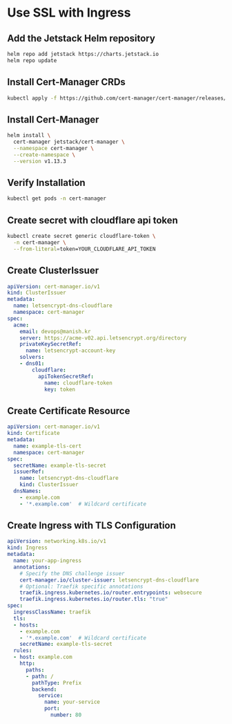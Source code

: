 # Use SSL with Ingress

## Add the Jetstack Helm repository
```sh
helm repo add jetstack https://charts.jetstack.io
helm repo update
```

## Install Cert-Manager CRDs
```sh
kubectl apply -f https://github.com/cert-manager/cert-manager/releases/download/v1.13.3/cert-manager.crds.yaml
```

## Install Cert-Manager
```sh
helm install \
  cert-manager jetstack/cert-manager \
  --namespace cert-manager \
  --create-namespace \
  --version v1.13.3
```

## Verify Installation
```sh
kubectl get pods -n cert-manager
```

## Create secret with cloudflare api token
```sh
kubectl create secret generic cloudflare-token \
  -n cert-manager \
  --from-literal=token=YOUR_CLOUDFLARE_API_TOKEN
```

## Create ClusterIssuer
```yaml
apiVersion: cert-manager.io/v1
kind: ClusterIssuer
metadata:
  name: letsencrypt-dns-cloudflare
  namespace: cert-manager
spec:
  acme:
    email: devops@manish.kr
    server: https://acme-v02.api.letsencrypt.org/directory
    privateKeySecretRef:
      name: letsencrypt-account-key
    solvers:
    - dns01:
        cloudflare:
          apiTokenSecretRef:
            name: cloudflare-token
            key: token
```

## Create Certificate Resource
```yaml
apiVersion: cert-manager.io/v1
kind: Certificate
metadata:
  name: example-tls-cert
  namespace: cert-manager
spec:
  secretName: example-tls-secret
  issuerRef:
    name: letsencrypt-dns-cloudflare
    kind: ClusterIssuer
  dnsNames:
    - example.com
    - '*.example.com'  # Wildcard certificate
```

## Create Ingress with TLS Configuration
```yaml
apiVersion: networking.k8s.io/v1
kind: Ingress
metadata:
  name: your-app-ingress
  annotations:
    # Specify the DNS challenge issuer
    cert-manager.io/cluster-issuer: letsencrypt-dns-cloudflare
    # Optional: Traefik specific annotations
    traefik.ingress.kubernetes.io/router.entrypoints: websecure
    traefik.ingress.kubernetes.io/router.tls: "true"
spec:
  ingressClassName: traefik
  tls:
  - hosts:
    - example.com
    - '*.example.com'  # Wildcard certificate
    secretName: example-tls-secret
  rules:
  - host: example.com
    http:
      paths:
      - path: /
        pathType: Prefix
        backend:
          service:
            name: your-service
            port:
              number: 80
```


